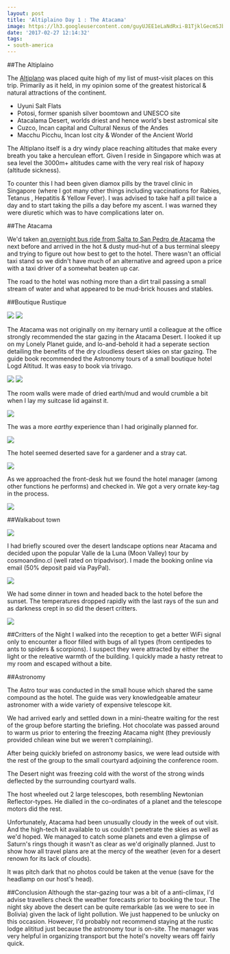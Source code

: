 ```yaml
---
layout: post
title: 'Altiplaino Day 1 : The Atacama'
image: https://lh3.googleusercontent.com/guyUJEE1eLaNdRxi-B1TjklGecmSJbsUTH7JEUB3TRgdzAEDgO_cJG7M4H8i7xOrzRvp-Rip6tt0d3ndVzSaR7bEEHUnzjufc6DpLaeS8D7S3fy0horkfDH8fHgByFqBYWlR58B9bVn0H8QTofj1m70VbEtoFLRtkmu_I27-FvW7aLYL8InO5N9KwabYygim7yUe2VZ1VQslm4wMkVtblX_G2uKEuVJHb7LBonz9INLoPhO-XHKoUFPYBamQRxytIezOIiW0k8mKJVxdrmngpB2zLe5AewVe40rMmFp9nb5Y7H8vIOHC_Q5YLYifarRhcAaywZ79mSRqYlsRd4U_qtxdFICj8sPRQAD5QhrVJ2glzSnEtQqK7PwZwJW2WVqZfnBkWE5XZh5G73kj3Ve2AFuhGfcwNZwcgnR3cGBXDAjbJlomEDsScnPM4l4qZFduRj2IPx8sdOlS6pQpAdzbGt2iDjUUYQmP5opREWQ6bGtkJsk92j5tUJqaDyF8NPu-cQoUk3sbo2gqmmG0bHHZ1fUmELz_CxZ66z2HaXY-l6Q0GUEtDPgJVIIkqCg6r-d2Sr3QUvujcebd45gVrs17PPMvR4yv8V095CRVr9VxruMJD7f_l51NnKO9WMXZQoTdFwzJkIXBbBcKJPnqEl_05VZbP4pNoiuAuHA=w1236-h695-no
date: '2017-02-27 12:14:32'
tags:
- south-america
---
```


##The Altiplaino

The [Altiplano](https://en.wikipedia.org/wiki/Altiplano) was placed quite high of my list of must-visit places on this trip. Primarily as it held, in my opinion some of the greatest historical & natural attractions of the continent. 

* Uyuni  Salt Flats
* Potosi, former spanish silver boomtown and UNESCO site
* Atacalama Desert, worlds driest and hence world's best astromical site
* Cuzco, Incan capital and Cultural Nexus of the Andes
* Macchu Picchu, Incan lost city & Wonder of the Ancient World



The Altiplano itself is a dry windy place reaching altitudes that make every breath you take a herculean effort. Given I reside in Singapore which was at sea level the 3000m+ altitudes came with the very real risk of hapoxy (altitude sickness). 

To counter this I had been given diamox pills by the travel clinic in Singapore (where I got many other things including vaccinations for Rabies, Tetanus , Hepatitis & Yellow Fever). I was advised to take half a pill twice a day and to start taking the pills a day before my ascent. I was warned they were diuretic which was to have complications later on.


##The Atacama

We'd taken [an overnight bus ride from Salta to San Pedro de Atacama](/2017/01/29/salta-gateway-to-the-altiplaino/) the next before and arrived in the hot & dusty mud-hut of a bus terminal sleepy and trying to figure out how best to get to the hotel. There wasn't an official taxi stand so we didn't have much of an alternative and agreed upon a price with a taxi driver of a somewhat beaten up car.

The road to the hotel was nothing more than a dirt trail passing a small stream of water and what appeared to be mud-brick houses and stables.

##Boutique Rustique

<img src="https://lh3.googleusercontent.com/cHLCqoAkwJMkE3hoOe1btk5KYUIpwhJjRup3CTBNbsGQCYy6y9sX1FY5a4mmue1Ge6hV1vGSZD2xCNMmfavDdY1Gnt168RtAB1wh-wrAWylfx5k2NfwPhxpw_7-DdgcnkwLFsADnZg1GGWwlEbg298zkA5F3yiui6duPxyAgMXxYg43m3U8Ua1tMUL0Vt0Y6al672aO0FaoIANvd0gOBtWEsd-Ure83h0cGci8hkdjPWjlmoeiU5OSBgmtTqCg_jKWAe1NezB6OmrLh2bgGLVuaYZSmYQWimp2CriMPcHE4t73zNDbUJ7NbDc4aGf6PhocTvGSGGpTnmZczxSfIOZ7Ex2XL_KwW3WRQx9lRONjZsEJY0XGYwOeQmH2_7kxsNjw5ym7IIzWYUAFZDX7gBTYapeQg13Dae9ilywyd6IsA93UXY4HycpfThRUMWlBjqDEi8CUfX8YSmkT4NNQJMZYG8Y1IolscN9uTwEKVXLMB06iG1_xffmpwSHmPbtOe1BV6XLoK6353NyuI3lSr1ZEkLU5YXYV8NevODKOwXBS_GWbaTuY-r4B_GpchFMPJ7yhvNcxKdWsIb-a6mS4KCHqhr6soFDil3CJ4exBaLTzJ4cvgjPT9M9njUTs2PlosQzqUIOtjP7IMBvil9lwDRcdCEUoIkdxHjH90=w1236-h695-no"/>

<img src="https://lh3.googleusercontent.com/CnZiwe4PndA_aJe2T8zd4A6QY62xTWXlfIWhVUJK5p2gDtsyeOCn6wRew0Wi6MRGFlvPBUra7zrwOyk-h6qPm-U1GwJDHkpAtFS8XGoqmwDA8lkfrbQNtE5OkMWzGGbhjbuXaRHWSeGalT-wJgc-RBZel7Yql30g0GraH1g7PLhYm8fZbdCCORIKHqVa7fbeHtaOtL75ELWB8PmW3PTG6WQZe-kLtS4ymudz2FGrf6btg62dkLuz6a507ai_2GTuXsnD19Qtwj7Tz6xPWyRAlrnRKHkuKi_3WrKQ0K9MV7j6u5NL1qGV3UFNQPso7tlbcS-2kQMJsWbFSl5ZNCVcaWZwfezp-0ppd6GD6FUbUVkRD1uneZBlqWZ4lV2IWTLuqHgVxP1G5qpNdR38k5Vjz2oqZoPzq9p9B5K0-RlWYUW7nTpGMdoHjA_fEr5bauHIqydS0CO_iufWDTWWfX0S69DcJL-7pIrc5PphrTmgxU8641lZjlW-8A8dgq9L28zkqm4QMSLeAOptU1FecjBazv6dpU-NW7kQcXU55d0WI-sS84VLYR32PWjEpLVTgILnWsr1CPVLPNRTDe3-9xDoR0KeDrACU8vffYFAqgyUs_yowPZsYA65N-Rk6__s6YMT0bsdvBDBMTr7ZseVWjA5buB4pbFVCQs58gs=w391-h695-no"/>

The Atacama was not originally on my iternary until a colleague at the office strongly recommended the star gazing in the Atacama Desert. I looked it up on my Lonely Planet guide, and lo-and-behold it had a seperate section detailing the benefits of the dry cloudless desert skies on star gazing. The guide book recommended the Astronomy tours of a small boutique hotel Logd Altitud. It was easy to book via trivago.

<img src="https://lh3.googleusercontent.com/O4UpytROQRDAqGUK2_wfr8D50mOKGt1Rum53PXadrTLNIJVsTlKQE5exZTkbaM-AX7pZP33UV-LvBFBAX__u84ENbWkZTFZquiFh2KH1iudUWaIYheDUpIXz-lcR5CEfuzvsyOjEmaC-QWV3cXwaS3DJQryVST1qdB-18-UI-lV302sQo5dzlGo-7KQizMGPYNqy9qxQBKAUtZOGcJPE0nywe_bo4f3zm4CmpAMBMiPFkaPViEmyBvSGfA0EkoadE04dB3LzcYhuUAEHvrzjnlwl4B3XIVaCLy6WTSRtBZ1NLgtBetRX-wcKuC1LEQpY7fud4sYwNqOqbz3dIfvja600i9V2pr8IyzI4UH6XkQS-owMT9z9pBd-EttJR7GYl1z4CKdMD2cBnfosUzaGD8l2vLhy8nLGLobFwMYl_gxobR8q-2vAT14tNv9GP6WP2SubLTmiyEk8rsAD-U_vcpj3t-pCnqys9Gdk0qkNpA4uPX7H3l-UrlTcYXl95rIMx6HcnnNt4uiszef21xi70uiQYEmrLS-1iIqDBrtKALwGWY9gA58igWElnWIBluFfXqRapRhhm7p7ZNSSZWJSXeWVQa0l1WEBlxEzy51bCQp9cN_QXtZQKgAXbBpv6mR1PN0cAFjsJfVXfd514ADY5JPJzqmONrICWuuU=w1236-h695-no"/>

<img src="https://lh3.googleusercontent.com/t3ghoNO9hiUeOW2Q7EvAramzBu9uDxre62s9q1WoMLpUugi4rIdFDz2t5HXIaQijEM7IoCl4LGD3xzTM2WpIVY9P7bbdpZqhrhzqe4Si9OIOrRxW3zb1QOCodJ8iKfCGt-rH8VDxcRzuPrAZ5NVg-EO0htqCGbpLZC340tYvVb09CiciPFgf-1Rqkp_15n_o9HCmgCdB-0RFsy3it0IsNdD137xfIAXcTVPcXLewNoRhSf3MATSRssqMgZolMtd6824a-F3VMCIUCFA_gkiX_c-F0Rmnh7YUsg2f3jEQq37WEWSQVe-Cl728jc3j-nBLeiSDmSd20Ywcmv8HZewGY62-vY8BANcIJAzO1CR9Lx0GQV1sgGJ0RNvyCx632XCUIghAD7dZi2g0Z6h8FbMRJWbXnYDwEyS4ygeKmf2ZBRtLdNLQDVHmLzAYtIlj-QFr03EC0RRC3g44G-fhMpsDQKWwxPUZL6GB3C2rHGIT_oBbJvoVawkrqrAQQpy7qylgmBSknyS5njwIjzg6PcqVG8su8nkjAjQTtQO_pMFTll4vx0FzhYuWV9Yb3lB5G2qnCQSGsvms4wWRq0Js4KW8PvBqTa8ruqI5XooD7bJ7KjJnY5UMnhloyA6VNSuQEs2yTMfXV_v50SE8dXTAaJ2OwyTDUhJGqJ9wPwk=w391-h695-no"/>

The room walls were made of dried earth/mud and would crumble a bit when I lay my suitcase lid against it.

<img src="https://lh3.googleusercontent.com/u_EFRMkoIipedrKvTR8rR7rFa6E6Rhy8N7nUqY-pJBEarXO5xjohe3KR6glz2hjGkV_xxDlPR01d9uGesfVQSWl7gMcvtS9owUpx4yLAHOgFJLPHfqHiKuHWlIlRhk3pBM_KW8U9lIsA9n8dQZtiURqc8Ew37_BcZhG2x38snGjPhLnpc8AC-nk5LCZ137ZlEP93gpMpGiI_z2JsAKgcJq_WR-fwEvRXte8E_D7YTOBZtkqn49BOt1zv_7kDCIRjwaQIsdaH8zO3v3Kq-oefRmxBV4gQ9fC5y51LutPFXxYWbZP_7XOKXINKMPgGImmYIbfkxHMmp_W6eWIhu4dWJKbCrKqN9EmGmcoDfNXaZW46jY1dKbUZN3KUenb280nYWRKEW_LWV4z0BgU6VrVIwWMQmCJAV579XBxiZIHdJTzXZ2EFzn1regNgEq_lQYjDtHwV8sxkb0NEsGnKW37d3-kCTNJyLR-6SP7n71eQ4O7YUcEf5_ehYRLm7AW-o2Ryp96cxYZgPKnGDQlp2dJ5KSlDavG6q5WKv0rq_WIZbz5z4OT4nDQaKuqE2uwZOJ-hZ0CrBP5CPLOhXCEcUwa2iAJW0Qk6xOqIscPiH7ZY-0cikrKt7xATsF4pFeHTnVxPpMN7rO49UKd0_8L8O4JFD6x_pUBrLDj00Bc=w1236-h695-no"/>

The was a more *earthy* experience than I had originally planned for.

<img src="https://lh3.googleusercontent.com/SZbKCKL4fHQe2y5bH3dVo_EfEGHePeIpBmFfDaUN3i9gBoUDCMTNUOPptH0DY5xQgdTYhZycC0sQjDN2Z0wf_WCF3qA-f3YNm8qYp9V7Lj1n8CbJ4JNSS-enpiKlVqPjukXmZCMpE_W5YwI8N-kxVDv74m6WvzltRiAXRF1vGdsL8pEbu2oK0YDU2Rt_EzVur1GydwWjUHkxNIhrC1cyPYl3Y7ZBnB5tSAcIW9Iy9jfdbs-E55BZ_0c8VuFxcPagrzFKNa-eJRElyVa-xCn1KbLdfR2My9XWRXYBvJVjDWuyV3GHHZ84RaexGrYO-GGrxSlk5wQaIwVYNY3DzfVuA45JBHoJO-GKKfTRKqz5344wIHTVKByE6ghMI0VOGqO52kvj_mYVJPvaW9gZSxkPcupgjG-IfwGj2qN3THq1fhSYTpAau3FHPoITDbcZHabTSJulHCFV6RUryIVllRNIF_UW09ejL0VQq7U1JYmabveBiRmJSMKiHx0A7WhiArI3jQpnZHrQLTKRbYjUv5xn1-wR6Iy0RZGPItjxCUPQ2QoCzk9N4B3HXEIUHh-QKfJsAIoBzICbaAzv6dbx22-CF3R7sP8fZ7QOVSONpHXGrRYhjf8AtEydgQakvxoNbHAF45SfmindmHpJ_Wu8WmgOlPzTkCxlCaXTOdQ=w391-h695-no"/>

The hotel seemed deserted save for a gardener and a stray cat. 

<img src="https://lh3.googleusercontent.com/APjDrpYyeTkG3lqWhAlBDGYMpJ-uc8F4mFAXPzK_lQL_sl2YdRg_n6ryJ113a_BhVKW_KffpOjFgz4R-fyqGe1OSgxNevZeZL6E696Y924mfStOm2np3tadaAwne0yUHv-LJB5xgk89svl4_OUBWkFtO9J_RZJatqK2n-K5GTKcOzNO8UcQohsgHQ3ZS7GJU9LjYJBO8XU1az5iHweP1hRVwiBDSxHGz-mmQDxlO3_6iqUUaF0x7NiA82nILtwjFk71oMJ2uMQM-oJZ3E48JZIUc65E3XnYFurK_D5wPXRW-vw_c3DiXGiuSHeVvd1ihxIplj6ZBvaEGCCKMrZ54l0yTSd5MqRpX8uCodcWCbsSW1dVs_NK0zXq1NaLgLR7rRLu7Za5gc097wiggTIik0I4hmW5LmPW25nH9tpBeCuSCaY2Uf4cbLyrY_U9kfWHclVuO0D0VFNc4sqJW45cd45QKXND9mSvzCyYejT8Ul3It_PetdF-4sKdqvWqpa1T-UoQge8DNXTuOiHi2dq5ovx4yhSa3QjKnkFGTY4AMakmRPC_b1eeg3eTRqkpZ1y4LBcMwbRDx-QOAFDtUx1A7yDP4vAn5_i8P1y5ds2PKPK5cfVxVRE642puJ0R26KV5ic44KJd89oIFum7wd-EbN932fKAwkZSPPNbY=w1236-h695-no"/>

As we approached the front-desk hut we found the hotel manager (among other functions he performs) and checked in. We got a very ornate key-tag in the process.

<img src="https://lh3.googleusercontent.com/Ag6uIsHAH2dntovN8OIBDqJemD07NvYkdVY1qQ6swH0gxFVkbfyhgoDRIngt15FCKp11z1m3FkNc1qN9yTBhyuc0Fn1OPaVqmTp7Ur7l1xbgByjxX8xMIdXtnUrDH6-mjGA11E7Qe6eWO2tqGlyMj7dCJFD9MK1Sm-XnhejRMSloFJt5d41HOJADFBzyDbVrkl37tRKeevIJehEKjNZ5LDX7H3lGPz9nKAQEvXAGNyGJwe7cQ6Na9H4kTYqWa9HQ-LaRRoLhUJNU4ooip2qSJ5Bk7jleLFmoYJFM4MOpIm7no-H4X4TQKDHzmYI8LI9P5ME6JDRpGumiQfDU1IZBXupYv47pUVxQEIUz17H0WZi4NF92Fmekr25ySw7mQHqEFtMbDsQDsFBTiwf9a5iNjT0RYLYvkz6X3MuzFmjZRGAFJx4gtx8FwfwwYOLcMRm7Qc9AspyuTGwuNf32vo5Z1axQNMV4aI9ToEN07iK-PBnGxDsQ68fqnNLUHiGw4PObGDgkLYhWdcS67x_hAiugUNDt3JoQEVADlaTKat2AL9_3XXQguhDzu0WYBgE_jNKVNeXjMOF7D2pvx6Ei7JYyg1dKOOWeB4TnAtf0MqEvN-awY4bqhtThWVENBP7_Gl3Bub7N_vN9F8jy3Jn_zmeqHT2SlhP3Zluret0=w391-h695-no"/>

##Walkabout town

<img src="https://lh3.googleusercontent.com/x4GLb2es9MSAs9VhCod4yqLr06W-25xZLLWvhfdElh52LZzQabnjdiOJFi2CCGFx8d3o7AAbCFEsyTjA1NgNYiyV5lXJ32f9UeiOBFG_2u4hjR5tAEcv_ApML94gQnbhNUW-U14Xuxanjwvwoz0GC35lUoTXTL_fg63w88xm2eGpS3l6B-LjneXQnfo4UiUE9q-tpsqSg43aOSvHc02skuZCIphR85OCQEe3BfYNv0RZrlnmgLziycF_tlpax4e2zk2bwC72_T1aoW33jcPnI7DPS_2G8k8vtAu0JsmGiX64JVoCKCVQNfc7_zcooeY89_8UCYv3qG5HSra-5H0pxHmZvY6J5o2M3LlKReIdsx6JlVG88NCO3n1uNGf5wCVFLx4YSIVQLFilPDVPbcjZOFAP51tO785g_7uQlkZ5dzdBjy0bdHS539XfcNpv48kX1EPIBLjTYrYbIFg66CoOI30fdgxuzV2GeXazMNFOs9-1-v2WbFXNs87jsy04iqtuC4l7mcLPPvR3GJE7zPxSUwI7o1AK_9VJfA2T27iwoUaipd4KK33n7ZoNnHpapQYI4lyoIPdCnCkyDVBYr3GXcyPJu5pa3lCmjTCZiZLPjOvk6kIPYclvRQI3-eac_nxW1JD9VJoKR0MpIkF72_mxUA4TXuh_5oAbmjg=w1236-h695-no"/>

I had briefly scoured over the desert landscape options near Atacama and decided upon the popular Valle de la Luna (Moon Valley) tour by cosmoandino.cl (well rated on tripadvisor). I made the booking online via email (50% deposit paid via PayPal).

<img src="https://lh3.googleusercontent.com/t6OTPLyP0zAaZPVPxL4WMBxs-kpxFzGgkwkrWGysQV3OWQo8yttEkmTKlCNgUYwQYPOzaXqLQHUxzOMhd9xRJbcmyItUOXglUHtq32VRi9FPDxiVwuSxzPLi0AFABNjCcZz45s4nZDnTOpJoUDEngh0PcS-ZgZ7Iy3w5wjZoywkwzRe8xdBl9vmqaj7G0Y77yfRHzQhDsSce5_Q63llxFLE2cLebNeWAYZwwoJI9aXyZFXtUWXlmhXXqycGk0rqEIZ4w1HWKETnFuHC04vcey7hOqFuRvC4DuOIMn3kcNpUENeLXU8499wb1udY8jKF9f2vPMkfbiK5AZSbdif2U1FjiK3JgC5Yrks1zSlkI-XeDZl7nh72-N-QK3aBz64OxFxv60t9qmI0L6Dn22wPt_JudWuenQhGHzYQ1x4uncC5xyejqI88kDUmUwRMCWmMmo5ZvmbTAZsB7FE4d_bn-T1IIBXaF2EsCwHwF7iqPaLxMTY9ruySC3yrAT0PnAIcNS4H9BP__Qa2cTbS_fqrHT90yQvMMCyXpCgnKKxXnaIy5dFdWwd__b0bG6OU4dbPMBHV9SlMyuM22QdBPaHruClPzIpCKBIvV-dkyUDhAFua2-PTLhS0bqfuHkquvZaD02GK-SBaruu7hZJvFDWSbcoSl9SmR5Rfq9sU=w1236-h695-no"/>

We had some dinner in town and headed back to the hotel before the sunset. The temperatures dropped rapidly with the last rays of the sun and as darkness crept in so did the desert critters. 

<img src="https://lh3.googleusercontent.com/07AF49o5lOBSkXiJRBsaVg_Awfeo0PBDz0ZHlBojnLEp9LPfFzV7H_39jk7NAiSS1kHruZBtkkxW_QKxNax-WYrc_alDPYYFnTSsl_9rZmKXRa9yUCU1D9r6RMYxcad5BfOHw-bpcuOlShVsN8EH5N9FhdWu45pZ898I576_xGJTbbAEL9JfymeFHSsqsI_1RNgbJRI2cXkSMrOPqWddSg1_50ugdhlVlvCK1xK3vFaJE6EuqJ6x5jpwu78p7QCLKaMLUmlH4kCO0FVwiCe3XpxGFdNEsAX-U6vsBRRQJ7BluYmMvaZZ_wg5Zcu0x2mQlM7EZty4uEeV8V393u6vocpYY5daatWcJ-zMn1Cvyjxn3rasghsk_2tGhW1r7apcoep-MnfHyzc4vSCeAWs9MKGWVlDGfkauEQojOkVlYzOezGhiHtEA9SIBrQnawh-iK9nV_khKTrfsSE3ZJABTaEON6CBOj2sOCgw5ToEvx1I65eLAIzRKrJ6HGKHE262ND18qKaTGU3EOM230qn98DFTOdakBrYOgurSqq446lNcW2RDIbsiKR5YJoos0_J8EUkLOUsekT3w47D90SyJ5ASiSk158BNM7XLPhcP57fO9f7W7jdsja--sTemNxe6Od3euw9ILKy1ouYBLoty7EK6xtpO1Y7zxUsG0=w391-h695-no"/>

##Critters of the Night
I walked into the reception to get a better WiFi signal only to encounter a floor filled with bugs of all types (from centipedes to ants to spiders & scorpions). I suspect they were attracted by either the light or the releative warmth of the building. I quickly made a hasty retreat to my room and escaped without a bite.

##Astronomy

The Astro tour was conducted in the small house which shared the same compound as the hotel. The guide was very knowledgeable amateur astronomer with a wide variety of expensive telescope kit. 

We had arrived early and settled down in a mini-theatre waiting for the rest of the group before starting the briefing. Hot chocolate was passed around to warm us prior to entering the freezing Atacama night (they previously provided chilean wine but we weren't complaining).

After being quickly briefed on astronomy basics, we were lead outside with the rest of the group to the small courtyard adjoining the conference room. 

The Desert night was freezing cold with the worst of the strong winds deflected by the surrounding courtyard walls.

The host wheeled out 2 large telescopes, both resembling Newtonian Reflector-types. He dialled in the co-ordinates of a planet and the telescope motors did the rest. 

Unfortunately, Atacama had been unusually cloudy in the week of out visit. And the high-tech kit available to us couldn't penetrate the skies as well as we'd hoped. We managed to catch some planets and even a glimpse of Saturn's rings though it wasn't as clear as we'd originally planned. Just to show how all travel plans are at the mercy of the weather (even for a desert renown for its lack of clouds).

It was pitch dark that no photos could be taken at the venue (save for the headlamp on our host's head). 

##Conclusion
Although the star-gazing tour was a bit of a anti-climax, I'd advise travellers check the weather forecasts prior to booking the tour. The night sky above the desert can be quite remarkable (as we were to see in Bolivia) given the lack of light pollution. We just happened to be unlucky on this occasion. However, I'd probably not recommend staying at the rustic lodge alititud just because the astronomy tour is on-site. The manager was very helpful in organizing transport  but the hotel's novelty wears off fairly quick.

